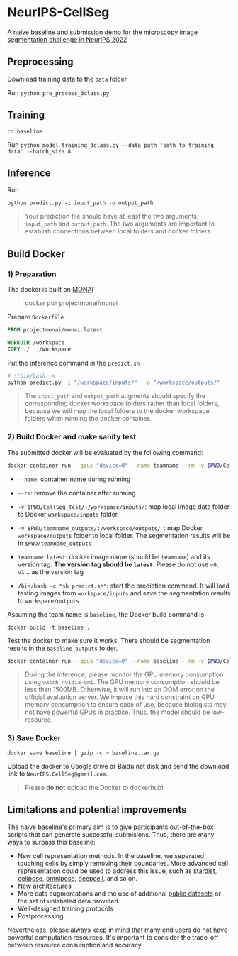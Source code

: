 # NeurIPS-CellSeg
A naive baseline and submission demo for the [microscopy image segmentation challenge in NeurIPS 2022](https://neurips22-cellseg.grand-challenge.org/)


## Preprocessing

Download training data to the `data` folder

Run `python pre_process_3class.py`



## Training

`cd baseline`

Run `python model_training_3class.py --data_path 'path to training data' --batch_size 8`



## Inference

Run

`python predict.py -i input_path -o output_path`

> Your prediction file should have at least the two arguments: `input_path` and `output_path`. The two arguments are important to establish connections between local folders and docker folders.



## Build Docker

### 1) Preparation

The docker is built on [MONAI](https://hub.docker.com/r/projectmonai/monai)

> docker pull projectmonai/monai

Prepare `Dockerfile`

```dockerfile
FROM projectmonai/monai:latest

WORKDIR /workspace
COPY ./   /workspace
```

Put the inference command in the `predict.sh`

```bash
# !/bin/bash -e
python predict.py -i "/workspace/inputs/"  -o "/workspace/outputs/"
```

> The `input_path` and `output_path` augments should specify the corresponding docker workspace folders rather than local folders, because we will map the local folders to the docker workspace folders when running the docker container.

### 2) Build Docker and make sanity test

The submitted docker will be evaluated by the following command:

```bash
docker container run --gpus "device=0" --name teamname --rm -v $PWD/CellSeg_Test/:/workspace/inputs/ -v $PWD/teamname_outputs/:/workspace/outputs/ teamname:latest /bin/bash -c "sh predict.sh"
```

- `--name`: container name during running

- `--rm`: remove the container after running
- `-v $PWD/CellSeg_Test/:/workspace/inputs/`: map local image data folder to Docker `workspace/inputs` folder. 
- `-v $PWD/teamname_outputs/:/workspace/outputs/ `: map Docker `workspace/outputs` folder to local folder. The segmentation results will be in `$PWD/teamname_outputs`
- `teamname:latest`: docker image name (should be `teamname`) and its version tag. **The version tag should be `latest`**. Please do not use `v0`, `v1`... as the version tag
- `/bin/bash -c "sh predict.sh"`: start the prediction command. It will load testing images from `workspace/inputs` and save the segmentation results to `workspace/outputs`



Assuming the team name is `baseline`, the Docker build command is 

`docker build -t baseline . `

Test the docker to make sure it works. There should be segmentation results in the `baseline_outputs` folder.

```bash
docker container run --gpus "device=0" --name baseline --rm -v $PWD/CellSeg_Test/:/workspace/inputs/ -v $PWD/baseline_outputs/:/workspace/outputs/ baseline:latest /bin/bash -c "sh predict.sh"
```

> During the inference, please monitor the GPU memory consumption using `watch nvidia-smi`. The GPU memory consumption should be less than 1500MB. Otherwise, it will run into an OOM error on the official evaluation server. We impose this hard constraint on GPU memory consumption to ensure ease of use, because biologists may not have powerful GPUs in practice. Thus, the model should be low-resource.



### 3) Save Docker

`docker save baseline | gzip -c > baseline.tar.gz`

Upload the docker to Google drive or Baidu net disk and send the download link to `NeurIPS.CellSeg@gmail.com`. 

> Please **do not** upload the Docker to dockerhub!



## Limitations and potential improvements

The naive baseline's primary aim is to give participants out-of-the-box scripts that can generate successful submisions. Thus, there are many ways to surpass this baseline:

- New cell representation methods. In the baseline, we separated touching cells by simply removing their boundaries. More advanced cell representation could be used to address this issue, such as [stardist](https://github.com/stardist/stardist), [cellpose](https://github.com/MouseLand/cellpose), [omnipose](https://github.com/kevinjohncutler/omnipose), [deepcell](https://github.com/vanvalenlab/deepcell-tf), and so on.
- New architectures
- More data augmentations and the use of additional [public datasets](https://grand-challenge.org/forums/forum/weakly-supervised-cell-segmentation-in-multi-modality-microscopy-673/topic/official-external-datasets-thread-720/) or the set of unlabeled data provided.
- Well-designed training protocols
- Postprocessing

Nevertheless, please always keep in mind that many end users do not have powerful computation resources. It's important to consider the trade-off between resource consumption and accuracy. 







